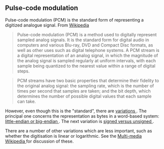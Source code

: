 
##  Pulse-code modulation 


Pulse-code modulation (PCM) is the standard form of representing a digitized
      analogue signal.
      From [Wikipedia](http://en.wikipedia.org/wiki/Pulse-code_modulation) 


   > 

> Pulse-code modulation (PCM) is a method used to digitally represent sampled analog signals.
	  It is the standard form for digital audio in computers and various 
	  Blu-ray, DVD and Compact Disc formats, as well as other uses such 
	  as digital telephone systems. A PCM stream is a digital representation 
	  of an analog signal, in which the magnitude of the analog signal is
	  sampled regularly at uniform intervals, with each sample being 
	  quantized to the nearest value within a range of digital steps.


> PCM streams have two basic properties that determine their fidelity 
	  to the original analog signal: the sampling rate, which is the number 
	  of times per second that samples are taken; and the bit depth, which 
	  determines the number of possible digital values that each sample can take.




However, even though this is the "standard", there are [
	variations
      ](http://wiki.multimedia.cx/index.php?title=PCM) .
      The principal one concerns the representation as bytes in a word-based system: [
	little-endian or big-endian
      ](http://searchnetworking.techtarget.com/definition/big-endian-and-little-endian) .
      The next variation is [
	signed versus unsigned
      ](http://en.wikipedia.org/wiki/Signedness) .


There are a number of other variations which are less important,
      such as whether the digitisation is linear or logarithmic.
      See the [
	Multi-media Wikipedia
      ](http://wiki.multimedia.cx/index.php?title=PCM) for discussion of these.
